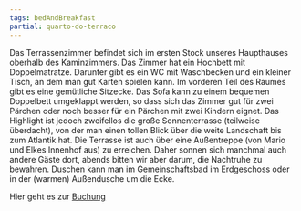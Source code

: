 ```yaml
---
tags: bedAndBreakfast
partial: quarto-do-terraco
---
```


Das Terrassenzimmer befindet sich im ersten Stock unseres Haupthauses oberhalb des Kaminzimmers. Das Zimmer hat ein Hochbett mit Doppelmatratze. Darunter gibt es ein WC mit Waschbecken und ein kleiner Tisch, an dem man gut Karten spielen kann. Im vorderen Teil des Raumes gibt es eine gemütliche Sitzecke. Das Sofa kann zu einem bequemen Doppelbett umgeklappt werden, so dass sich das Zimmer gut für zwei Pärchen oder noch besser für ein Pärchen mit zwei Kindern eignet. Das Highlight ist jedoch zweifellos die große Sonnenterrasse (teilweise überdacht), von der man einen tollen Blick über die weite Landschaft bis zum Atlantik hat. Die Terrasse ist auch über eine Außentreppe (von Mario und Elkes Innenhof aus) zu erreichen. Daher sonnen sich manchmal auch andere Gäste dort, abends bitten wir aber darum, die Nachtruhe zu bewahren. Duschen kann man im Gemeinschaftsbad im Erdgeschoss oder in der (warmen) Außendusche um die Ecke.

Hier geht es zur <a name="booking-link" href="https://da-silva-bike-surf-camp.bookinglayer.io/#/product/59455">Buchung</a>
